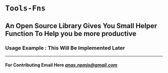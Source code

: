 # `Tools-Fns`

## An Open Source Library Gives You Small Helper Function To Help you be more productive

### Usage Example :  This Will Be Implemented Later

---

#### For Contributing Email Here *<anas.npmjs@gmail.com>*

